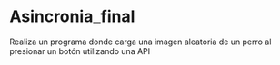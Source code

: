 # Asincronia_final
Realiza un programa donde carga una imagen aleatoria de un perro al presionar un botón utilizando una API
